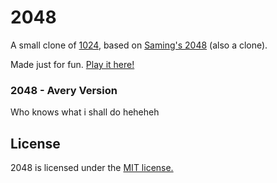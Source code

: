 # 2048
A small clone of [1024](https://play.google.com/store/apps/details?id=com.veewo.a1024), based on [Saming's 2048](http://saming.fr/p/2048/) (also a clone).

Made just for fun. [Play it here!](http://gabrielecirulli.github.io/2048/)

### 2048 - Avery Version

Who knows what i shall do heheheh

## License
2048 is licensed under the [MIT license.](https://github.com/gabrielecirulli/2048/blob/master/LICENSE.txt)
